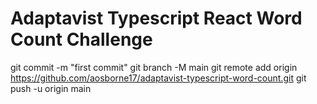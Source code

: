 # Adaptavist Typescript React Word Count Challenge




git commit -m "first commit"
git branch -M main
git remote add origin https://github.com/aosborne17/adaptavist-typescript-word-count.git
git push -u origin main
